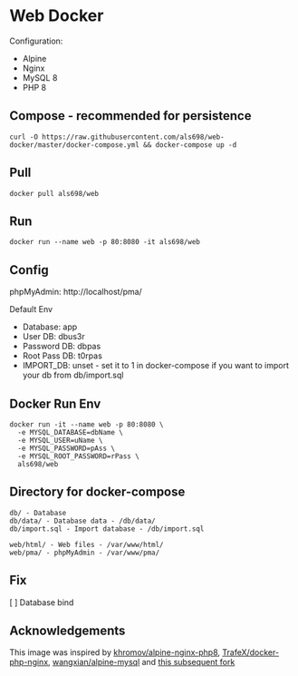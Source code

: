 # Web Docker

Configuration:
* Alpine
* Nginx
* MySQL 8
* PHP 8

## Compose - recommended for persistence
```
curl -O https://raw.githubusercontent.com/als698/web-docker/master/docker-compose.yml && docker-compose up -d
```

## Pull
```
docker pull als698/web
```

## Run
```
docker run --name web -p 80:8080 -it als698/web
```

## Config
phpMyAdmin: http://localhost/pma/

Default Env
  * Database: app
  * User DB: dbus3r
  * Password DB: dbpas
  * Root Pass DB: t0rpas
  * IMPORT_DB: unset - set it to 1 in docker-compose if you want to import your db from db/import.sql

## Docker Run Env
```
docker run -it --name web -p 80:8080 \
  -e MYSQL_DATABASE=dbName \
  -e MYSQL_USER=uName \
  -e MYSQL_PASSWORD=pAss \
  -e MYSQL_ROOT_PASSWORD=rPass \
  als698/web
```

## Directory for docker-compose

```
db/ - Database
db/data/ - Database data - /db/data/
db/import.sql - Import database - /db/import.sql

web/html/ - Web files - /var/www/html/
web/pma/ - phpMyAdmin - /var/www/pma/
```

## Fix
[ ] Database bind

## Acknowledgements
This image was inspired by [khromov/alpine-nginx-php8](https://github.com/khromov/alpine-nginx-php8), [TrafeX/docker-php-nginx](https://github.com/TrafeX/docker-php-nginx), [wangxian/alpine-mysql](https://github.com/wangxian/alpine-mysql) and [this subsequent fork](https://github.com/khromov/docker-php-nginx)
